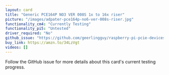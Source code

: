 ```yaml
---
layout: card
title: "Generic PCE164P NO3 VER 008S 1x to 16x riser"
picture: "/images/adpater-pce164p-no6-ver-008s-riser.jpg"
functionality_cm4: "Currently Testing"
functionality_pi5: "Untested"
driver_required: "No"
github_issue: "https://github.com/geerlingguy/raspberry-pi-pcie-devices/issues/14"
buy_link: https://amzn.to/34LzVgt
videos: []
---
```

Follow the GitHub issue for more details about this card's current testing progress.
